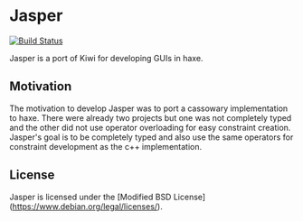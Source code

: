 Jasper
=================

[![Build Status](https://travis-ci.org/PongoEngine/jasper.svg?branch=master)](https://travis-ci.org/PongoEngine/jasper)

Jasper is a port of Kiwi for developing GUIs in haxe.

## Motivation

The motivation to develop Jasper was to port a cassowary implementation to haxe. There were already two projects but one was not completely typed and the other did not use operator overloading for easy constraint creation. Jasper's goal is to be completely typed and also use the same operators for constraint development as the c++ implementation.

## License

Jasper is licensed under the [Modified BSD License]
(https://www.debian.org/legal/licenses/).
